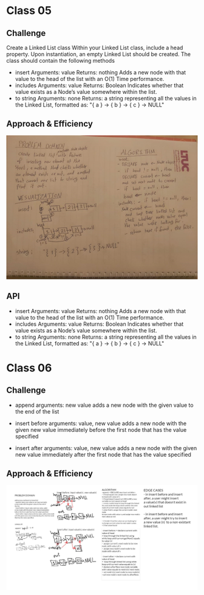# Class 05

## Challenge

Create a Linked List class
Within your Linked List class, include a head property. Upon instantiation, an empty Linked List should be created. The class should contain the following methods

- insert
Arguments: value
Returns: nothing
Adds a new node with that value to the head of the list with an O(1) Time performance.
- includes
Arguments: value
Returns: Boolean
Indicates whether that value exists as a Node’s value somewhere within the list.
- to string
Arguments: none
Returns: a string representing all the values in the Linked List, formatted as:
"{ a } -> { b } -> { c } -> NULL"



## Approach & Efficiency
![linked](./linked.jpeg)

## API

- insert
Arguments: value
Returns: nothing
Adds a new node with that value to the head of the list with an O(1) Time performance.
- includes
Arguments: value
Returns: Boolean
Indicates whether that value exists as a Node’s value somewhere within the list.
- to string
Arguments: none
Returns: a string representing all the values in the Linked List, formatted as:
"{ a } -> { b } -> { c } -> NULL"


# Class 06

## Challenge


- append
arguments: new value
adds a new node with the given value to the end of the list

- insert before
arguments: value, new value
adds a new node with the given new value immediately before the first node that has the value specified

- insert after
arguments: value, new value
adds a new node with the given new value immediately after the first node that has the value specified

## Approach & Efficiency

![linked2](./challenge06.JPG)